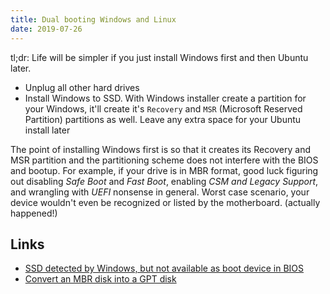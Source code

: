 ```yaml
---
title: Dual booting Windows and Linux
date: 2019-07-26
---
```


tl;dr: Life will be simpler if you just install Windows first and then Ubuntu later.

- Unplug all other hard drives
- Install Windows to SSD. With Windows installer create a partition for your Windows, it'll create it's `Recovery` and `MSR` (Microsoft Reserved Partition) partitions as well. Leave any extra space for your Ubuntu install later

The point of installing Windows first is so that it creates its Recovery and MSR partition and the partitioning scheme does not interfere with the BIOS and bootup. For example, if your drive is in MBR format, good luck figuring out disabling _Safe Boot_ and _Fast Boot_, enabling _CSM and Legacy Support_, and wrangling with _UEFI_ nonsense in general. Worst case scenario, your device wouldn't even be recognized or listed by the motherboard. (actually happened!)

## Links

- [SSD detected by Windows, but not available as boot device in BIOS](https://forums.tomshardware.com/threads/ssd-detected-by-windows-but-not-available-as-boot-device-in-bios.1858936/)
- [Convert an MBR disk into a GPT disk](https://docs.microsoft.com/en-us/windows-server/storage/disk-management/change-an-mbr-disk-into-a-gpt-disk)
